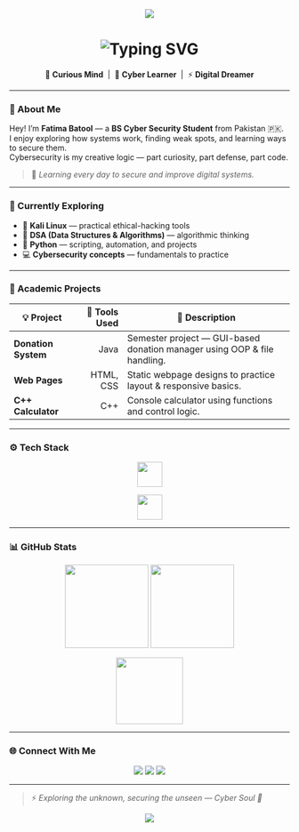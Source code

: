 <!-- 🌌 CYBER SOUL — MIDNIGHT BLUE EDITION -->
<!-- GitHub README for: 🔮 Fatima Batool (Cyber Soul) -->

<div align="center">
  <img src="https://capsule-render.vercel.app/api?type=waving&color=0:001F3F,100:004080&height=180&section=header&text=Cyber%20Soul%20🌌&fontSize=45&fontColor=E0EFFF&animation=fadeIn" />
</div>

<h1 align="center">
  <img src="https://readme-typing-svg.herokuapp.com?font=Fira+Code&weight=600&size=27&duration=3200&pause=800&color=4DA6FF&center=true&vCenter=true&width=820&lines=Fatima+Batool;Cyber+Soul+%F0%9F%8C%8C+|+BS+Cyber+Security+Student;Tech+Explorer+|+Creative+Mind+%F0%9F%92%BB" alt="Typing SVG" />
</h1>

<p align="center">
  🌙 <b>Curious Mind</b> &nbsp;|&nbsp; 🧠 <b>Cyber Learner</b> &nbsp;|&nbsp; ⚡ <b>Digital Dreamer</b>
</p>

---

### 🧠 About Me
Hey! I’m **Fatima Batool** — a **BS Cyber Security Student** from Pakistan 🇵🇰.  
I enjoy exploring how systems work, finding weak spots, and learning ways to secure them.  
Cybersecurity is my creative logic — part curiosity, part defense, part code.

> 💭 *Learning every day to secure and improve digital systems.*

---

### 🚀 Currently Exploring
- 🐧 **Kali Linux** — practical ethical-hacking tools  
- 🧩 **DSA (Data Structures & Algorithms)** — algorithmic thinking  
- 🐍 **Python** — scripting, automation, and projects  
- 💻 **Cybersecurity concepts** — fundamentals to practice

---

### 💼 Academic Projects
| 💡 Project | 🧰 Tools Used | 🧾 Description |
|---|---:|---|
| **Donation System** | Java | Semester project — GUI-based donation manager using OOP & file handling. |
| **Web Pages** | HTML, CSS | Static webpage designs to practice layout & responsive basics. |
| **C++ Calculator** | C++ | Console calculator using functions and control logic. |

---

### ⚙️ Tech Stack
<p align="center">
  <img src="https://skillicons.dev/icons?i=python,cpp,java,html,css,kali,git,vscode,visualstudio,canva,cisco&perline=7" height="45" />
</p>

<p align="center">
  <img src="https://skillicons.dev/icons?i=windows,ubuntu&perline=6" height="45" />
</p>

---

### 📊 GitHub Stats
<p align="center">
  <img src="https://github-readme-stats.vercel.app/api?username=FatimaBatool-1&show_icons=true&theme=react&hide_border=true&bg_color=0D1117&title_color=4DA6FF&icon_color=4DA6FF" height="150" />
  <img src="https://github-readme-streak-stats.herokuapp.com/?user=FatimaBatool-1&theme=blueberry&hide_border=true" height="150" />
</p>

<p align="center">
  <img src="https://github-readme-stats.vercel.app/api/top-langs/?username=FatimaBatool-1&layout=compact&theme=react&hide_border=true&bg_color=0D1117&title_color=4DA6FF" height="120" />
</p>

---

### 🌐 Connect With Me
<p align="center">
  <a href="mailto:fatimaaazahid@gmail.com"><img src="https://img.shields.io/badge/Gmail-003366?style=for-the-badge&logo=gmail&logoColor=white" /></a>
  <a href="https://github.com/FatimaBatool-1"><img src="https://img.shields.io/badge/GitHub-001F3F?style=for-the-badge&logo=github&logoColor=white" /></a>
  <a href="https://www.linkedin.com/in/fatima-batool-572732367/"><img src="https://img.shields.io/badge/LinkedIn-004080?style=for-the-badge&logo=linkedin&logoColor=white" /></a>
</p>

---

> ⚡ *Exploring the unknown, securing the unseen — Cyber Soul 🌌*

<div align="center">
  <img src="https://capsule-render.vercel.app/api?type=waving&color=0:001F3F,100:004080&height=120&section=footer&animation=fadeIn" />
</div>






